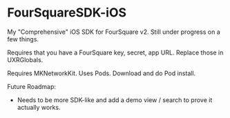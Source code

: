 FourSquareSDK-iOS
=================

My "Comprehensive" iOS SDK for FourSquare v2. Still under progress on a few things.

Requires that you have a FourSquare key, secret, app URL. Replace those in UXRGlobals. 

Requires MKNetworkKit. Uses Pods. Download and do Pod install. 

Future Roadmap:

- Needs to be more SDK-like and add a demo view / search to prove it actually works.
